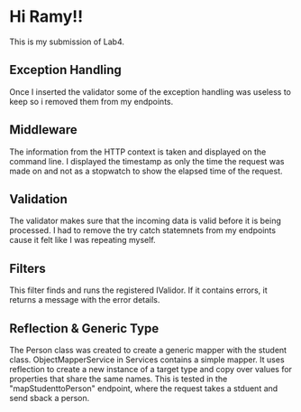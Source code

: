 # Hi Ramy!!
This is my submission of Lab4.

## Exception Handling
Once I inserted the validator some of the exception handling was useless to keep so i removed them from my endpoints.

## Middleware
The information from the HTTP context is taken and displayed on the command line. I displayed the timestamp as only the time the request was made on and not as a stopwatch to show the elapsed time of the request.

## Validation
The validator makes sure that the incoming data is valid before it is being processed. I had to remove the try catch statemnets from my endpoints cause it felt like I was repeating myself.

## Filters
This filter finds and runs the registered IValidor. If it contains errors, it returns a message with the error details.

## Reflection & Generic Type
The Person class was created to create a generic mapper with the student class. ObjectMapperService in Services contains a simple mapper. It uses reflection to create a new instance of a target type and copy over values for properties that share the same names. This is tested in the "mapStudenttoPerson" endpoint, where the request takes a stduent and send sback a person.
